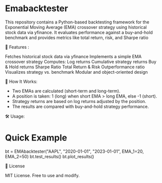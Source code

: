 # Emabacktester

This repository contains a Python-based backtesting framework for the Exponential Moving Average (EMA) crossover strategy using historical stock data via yfinance. It evaluates performance against a buy-and-hold benchmark and provides metrics like total return, risk, and Sharpe ratio

🚀 Features :

Fetches historical stock data via yfinance
Implements a simple EMA crossover strategy
Computes:
Log returns
Cumulative strategy returns
Buy & Hold returns
Sharpe Ratio
Total Return & Risk
Outperformance ratio
Visualizes strategy vs. benchmark
Modular and object-oriented design

🧠 How It Works:

- Two EMAs are calculated (short-term and long-term).
- A position is taken: 1 (long) when short EMA > long EMA, else -1 (short).
- Strategy returns are based on log returns adjusted by the position.
- The results are compared with buy-and-hold strategy performance.

🛠️ Usage:
# Quick Example
bt = EMAbacktester("AAPL", "2020-01-01", "2023-01-01", EMA_1=20, EMA_2=50)
bt.test_results()
bt.plot_results()


🤝 License

MIT License. Free to use and modify.
